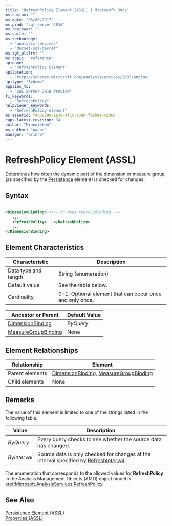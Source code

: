 ```yaml
---
title: "RefreshPolicy Element (ASSL) | Microsoft Docs"
ms.custom: ""
ms.date: "03/06/2017"
ms.prod: "sql-server-2016"
ms.reviewer: ""
ms.suite: ""
ms.technology: 
  - "analysis-services"
  - "docset-sql-devref"
ms.tgt_pltfrm: ""
ms.topic: "reference"
apiname: 
  - "RefreshPolicy Element"
apilocation: 
  - "http://schemas.microsoft.com/analysisservices/2003/engine"
apitype: "Schema"
applies_to: 
  - "SQL Server 2016 Preview"
f1_keywords: 
  - "RefreshPolicy"
helpviewer_keywords: 
  - "RefreshPolicy element"
ms.assetid: f4c36280-1a39-4f1c-a3ab-fbeb81742d6d
caps.latest.revision: 34
author: "Minewiskan"
ms.author: "owend"
manager: "erikre"
---
```

# RefreshPolicy Element (ASSL)
  Determines how often the dynamic part of the dimension or measure group (as specified by the [Persistence](../../../analysis-services/scripting/properties/persistence-element-assl.md) element) is checked for changes.  
  
## Syntax  
  
```xml  
  
<DimensionBinding> <!-- or MeasureGroupBinding -->  
   ...  
   <RefreshPolicy>...</RefreshPolicy>  
   ...  
</DimensionBinding>  
```  
  
## Element Characteristics  
  
|Characteristic|Description|  
|--------------------|-----------------|  
|Data type and length|String (enumeration)|  
|Default value|See the table below.|  
|Cardinality|0-1: Optional element that can occur once and only once.|  
  
|Ancestor or Parent|Default Value|  
|------------------------|-------------------|  
|[DimensionBinding](../../../analysis-services/scripting/data-type/dimensionbinding-data-type-assl.md)|*ByQuery*|  
|[MeasureGroupBinding](../../../analysis-services/scripting/data-type/measuregroupbinding-data-type-assl.md)|None|  
  
## Element Relationships  
  
|Relationship|Element|  
|------------------|-------------|  
|Parent elements|[DimensionBinding](../../../analysis-services/scripting/data-type/dimensionbinding-data-type-assl.md), [MeasureGroupBinding](../../../analysis-services/scripting/data-type/measuregroupbinding-data-type-assl.md)|  
|Child elements|None|  
  
## Remarks  
 The value of this element is limited to one of the strings listed in the following table.  
  
|Value|Description|  
|-----------|-----------------|  
|*ByQuery*|Every query checks to see whether the source data has changed.|  
|*ByInterval*|Source data is only checked for changes at the interval specified by [RefreshInterval](../../../analysis-services/scripting/properties/refreshinterval-element-assl.md).|  
  
 The enumeration that corresponds to the allowed values for **RefreshPolicy** in the Analysis Management Objects (AMO) object model is <xref:Microsoft.AnalysisServices.RefreshPolicy>.  
  
## See Also  
 [Persistence Element &#40;ASSL&#41;](../../../analysis-services/scripting/properties/persistence-element-assl.md)   
 [Properties &#40;ASSL&#41;](../../../analysis-services/scripting/properties/properties-assl.md)  
  
  